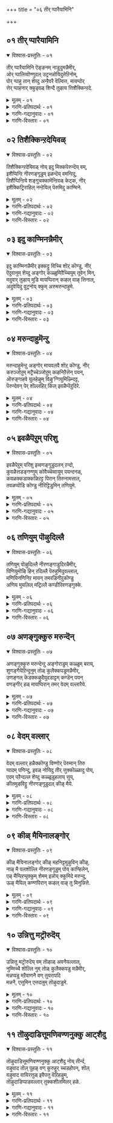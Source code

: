 +++
title = "०६ तीर् प्पारैयामिनि"

+++


## ०१ तीर् प्पारैयामिनि

<details open><summary>विश्वास-प्रस्तुतिः - ०१</summary>

तीर् प्पारैयामिनि ऎङ्ङनम् नाडुदुमन्नैमीर्,  
ओर् प्पालिव्वॊण्णुदल् उट्रनन्नोयिदुतेऱिनोम्,  
पोर् प्पाहु तान् शॆय्दु अन्ऱैवरै वॆल्वित्त, मायप्पोर्  
त्तेर् प्पाहनार् क्कुइवळ् शिन्दै तुऴाय त्तिशैक्किन्ऱदे.
</details>
<details><summary>मूलम् - ०१</summary>

तीर् प्पारैयामिनि ऎङ्ङनम् नाडुदुमन्नैमीर्,  
ओर् प्पालिव्वॊण्णुदल् उट्रनन्नोयिदुतेऱिनोम्,  
पोर् प्पाहु तान् शॆय्दु अन्ऱैवरै वॆल्वित्त, मायप्पोर्  
त्तेर् प्पाहनार् क्कुइवळ् शिन्दै तुऴाय त्तिशैक्किन्ऱदे.
</details>
<details><summary>गरणि-प्रतिपदार्थः - ०१</summary>

तीर् प्पारै = तीरिसुववरन्नु, याम् = नावु, इनि= इन्नु, ऎङ्ङ्नम् = ऎल्लिन्द, नाडुदुम् = हुडुकोण, अन्नैमीर् = तायन्दिरे, ओर् प्पाल् = \(चॆन्नागि\) परीक्षिसुवुदरिन्द, ई इळ् नुदल् = ऒळ्ळॆय हणॆयुळ्ळ इवळु \(ई सुन्दरियु\), उट्रनल् नोय् इदु = दुःखवु बहळ ऒळ्ळॆय दुःखवे, तेऱिनोम् = तिळिदुकॊण्डॆवु, पोर् = भारतयुद्धदल्लि, पाहु = भागवन्नु, तान् शॆय्दु = ताने माडि, अन्ऱु = अन्दु, ऐवरै = ऐवरन्नु, वॆल्वित्त = जयशालिगळन्नुमाडिद, मायम्= आश्चर्यकरवाद, पोर् =युद्धदल्लि, तेर् पाहनार्क्कु = रथद सारथिगॆ, \(सारथियन्नु कुरितु\), इवळ् शिन्दै = इवळ चिन्तॆयु, तुऴय् = तुलसियन्नु पडॆयुव, तिशैक्किन्ऱदे = दारियन्ने हिडिदद्दु. 
</details>
<details><summary>गरणि-गद्यानुवादः - ०१</summary>

तायन्दिरे, तीरिसुववरन्नु नाविन्नु ऎल्लिन्द हुडुकोण\! चॆन्नागि परीक्षिसुवुदरिन्द, ई ऒळ्ळॆय हणॆयुळ्ळवळ दुःखवु बहळ ऒळ्ळॆयदे, नमगॆ तिळिदिदॆ. भारतयुद्धदल्लि ताने भागवन्नु माडि, अन्दु, ऐवरिगॆ जयवन्नु तन्द आश्चर्यकरवाद युद्धदल्लि रथद सारथियादवन तुलसियन्नु पडॆयुव दारियन्ने हिडिदद्दु इवळ चिन्तॆ.
</details>
<details><summary>गरणि-विस्तारः - ०१</summary>

ई तिरुवाय् मॊऴियल्लि आळ्वाररु ’नायकि’ आगिद्दारॆ. भगवन्तनन्नु पडॆदुकॊळ्ळबेकॆम्बुदु अवळ आशॆ. अवळ सङ्कटवन्नु अवळ तायि अरितुकॊण्डिद्दाळॆ. अदन्नुकुरितु आकॆ इतर तायन्दिरॊडनॆ हेळुत्ताळॆ. 

“तीर् प्पारैयामिनि ऎङ्ङनम् नाडुदुम्” – तायन्दिरे, इवळु सुन्दरि. ऎळॆय यौवनदवळु. इवळ सङ्कटवन्नु कुरितु नमगॆ एनेनो भावनॆगळु मूडुत्तिद्दवु. अवॆल्लवू सरियल्लवॆन्दू, अवु प्रापञ्चिकद भावनॆगळॆन्दू ईग नमगॆ मनवरिकॆयागिदॆ. इवळ सङ्कटवन्नु तीरिसुववरन्नु ऎल्लिन्द हुडुकोण. हेगॆ इवळ सङ्कटवन्नु तीरिसुवुदु? 

“ओर् प्पाल् इव्वॊण्णुदल् उट्रनन्नोयिदु, तेऱिनोम्” – नावु परीक्षिसि नोडिद्देवॆ. ई अदृष्ट शालियाद सुन्दरिय सङ्कटवॆल्ल शुद्धवाद ऒळ्ळॆय सङ्कटवे\! 

“पोर् प्पाहु...............................पाहनार् क्कु” – इवळ चिन्तॆ, व्यथॆयेनॆन्दु तिळियुवुदे? हिन्दॆ, भारतयुद्धवन्नु हूडि, अदरल्लि पाण्डवरिगॆ जयवन्नु तन्दुकॊट्ट, आ आश्चर्यकारियादयुद्धदल्लि अर्जुनन रथद सारथियागिद्दवनन्नु कुरिते अवळ चिन्तॆ. 

“इवळ् शिन्दैतुऴाय् त्तिशैक्किन्ऱदे” – आ भगवन्तनु धरिसिरुव तुलसिय हारवन्नु तानु पडॆदुकॊळ्ळबेकॆम्बुदे इवळ आशॆ. 

तायि हेळुत्ताळॆ- तायन्दिरे, ई अदृष्टशालियाद नन्न मगळु अनुभविसुव चिन्तॆ बहळ ऒळ्ळॆयदे. अदन्नु नानु परीक्षिसि कण्डुकॊण्डिद्देनॆ. हिन्दॆ, भारायुद्धदल्लि अर्जुननिगॆ सारथियागि, रथनडॆसि, पाण्डवरिगॆ जयवन्नु तन्दॆ श्रीकृष्णपरमात्मनु धरिसिरुव हारवन्नु पडॆदुकॊळ्ळबेकॆम्बुदे इवळ चिन्तॆ. अदन्नु बगॆहरिसुववरन्नु सामान्यराद नावु ऎल्लिन्द हुडुकोण.

विषय यावुदॆन्दु तिळिदरू, अदन्नु साधिसिकॊळ्ळुवुदक्कॆ कॆलवु साधनॆगळु बेकु. भक्तनिगल्लदॆ सामान्यनिगॆ भगवच्चिन्तनॆ लभिसुवुदे?
</details>



## ०२ तिशैक्किन्ऱदेयिवळ्

<details open><summary>विश्वास-प्रस्तुतिः - ०२</summary>

तिशैक्किन्ऱदेयिवळ् नोय् इदु मिक्कपॆरुन्दॆय् वम्,  
इशैप्पिन्ऱि नीरणङ्गूडुम् इळन्दॆय् वमन्ऱिदु,  
तिशैप्पिन्ऱिये शङ्गुचक्कामॆन्ऱिवळ् केट्क, नीर्  
इशैक्किट्रिराहिल् नन्ऱेयिल् पॆरुमिदु काण्मिने.
</details>
<details><summary>मूलम् - ०२</summary>

तिशैक्किन्ऱदेयिवळ् नोय् इदु मिक्कपॆरुन्दॆय् वम्,  
इशैप्पिन् ऱि नीरणङ्गूडुम् इळन्दॆय् वमन् ऱिदु,  
तिशैप्पिन् ऱिये शङ्गुचक्कामॆन् ऱिवळ् केट्क, नीर्  
इशैक्किट्रिराहिल् नन् ऱेयिल् पॆरुमिदु काण्मिने.
</details>
<details><summary>गरणि-प्रतिपदार्थः - ०२</summary>

तिशैक्किन् ऱदे = दिक्कन्नु तोरिसुवुदे, इवळ् नोय्= इवळ सङ्कटवु, इदु = इदु, मिक्क = बहळ, पॆरु दॆय् वम् = दॊड्ड दैव, इशैप्पु इन् ऱि = सम्बन्धविल्लदन्तॆ, नीर् = नीवु अणङ्गु आडुम् = अडगिसुवन्तह, \(अडगिसलु यत्निसुव\), इळतॆय् वम् अन्ऱु इदु = कॆळमट्टद देवतॆ अल्ल इदु, तिशैप्पु इन् ऱिये = हॊगळिकॆयिल्लदन्तॆये, शङ्गु चक्करम् ऎन्ऱु = शङ्ख चक्करम् ऎन्ऱु = शङ्खचक्र ऎन्दु, इवळ् केट्क = इवळु केळलागि, नीर् = नीवु, इशैक्किट्रीर् आहिल् = मातनाडुविरादरॆ, नन् ऱे = चॆन्नागिये, इल् पॆरुम् = मनॆयन्नु सेरुत्ताळॆ, इदु काण्मिने = इदन्नु अरितुकॊळ्ळिरि. 
</details>
<details><summary>गरणि-गद्यानुवादः - ०२</summary>

इवळ सङ्कटवु दिक्कन्नु तोरिसुवुदे आगिदॆ. इदु बहळ दॊड्डदैव. सम्बन्धविल्लदन्तॆ नीवु अडगिसलु यत्निसुव कॆळमट्टद देवतॆ अल्ल इदु. हॊगळिकॆयिल्लदन्तॆये \(सुम्मनॆ\) शङ्ख, चक्र ऎन्दु इवळु केळिदरॆ, नीवु मातनाडुविरादरॆ, चॆन्नागिये मनॆयन्नु सेरुत्ताळॆ. इदन्नु अरियिरि. 
</details>
<details><summary>गरणि-विस्तारः - ०२</summary>

इल्लि ’नायकि’य तायिगू इतर तायन्दिरिगू नडॆदिरबहुदाद सम्भाषणॆ कण्डुबरुत्तदॆ. इतर तायिगळन्थ सामान्य स्त्रीयरिगॆ भक्तिय उन्मत्तभावद बगॆ हेगॆ अरिवागबेकु? अवरु तिळियबहुदादरू हेगॆ? ऎळॆयु यौवनवतियाद ’नायकि’यन्थवळिगॆ आगिरुव यातनॆ यावुदो क्षुद्रदेवतॆय काटवॆन्दु मात्रवे तिळियुवुदु. ’दॆव्वद काट’ ऎन्दु अदक्कॆ हॆसरिडुत्तारॆ. 

’नायकि’य तायिगादरॆ, नायकिय यातनॆयेनॆन्दु गॊत्तिदॆ. आ विषयवन्नु इतर तायन्दिरिगॆ विवरिसि हेळुत्ताळॆ. अदन्तू दॆव्वद काटवल्ल. तप्पागि चिकित्सॆ माडलु यत्निसबारदु. अदन्तू दॆव्वदकाटवल्ल. तप्पागि चिकित्सॆ माडलु यत्निसबारदु. 

तायिहेळुत्ताळॆ- तायन्दिरे, नीवु योचिसुत्तिरुवन्तॆ अल्ल इवळ सङ्कट. यावुदो क्षुद्रदेवतॆयिन्द उण्टाद काटवॆन्दु नीवु इदक्कॆ चिकित्सॆ माडलु यत्निसबारदु. सम्बन्धविल्लद चिकित्सॆयिन्द आगुव उपयोगवेनु? इवळ यातनॆयॆल्ला ऒन्दु दिक्कन्नु सूचिसुवन्थाद्दु. इवळ यातनॆगॆ बलु दॊड्ड दैववे कारण. इवळु ’शङ्ख, चक्र’ ऎन्दु हेळुत्तिरुवाग नीवु इवळन्नु मातनाडिसि नोडि. तन्न अलॆदाटवन्नु बिट्टु, इवळु शान्तवागि मनॆयन्नु सेरिकॊळ्ळुत्ताळॆ. ई विषयवन्नु तिळिदुकॊळ्ळिरि. 

भक्तनिगॆ अवन भक्तिगॆ सम्बन्ध पट्ट विषयवन्नु मातनाडिदाग आगुव आनन्द बेरॆ यावुदरिन्दलू आगुवुदिल्ल.
</details>



## ०३ इदु काण्मिनन्नैमीर्

<details open><summary>विश्वास-प्रस्तुतिः - ०३</summary>

इदु काण्मिनन्नैमीर् इक्कट्टु विच्चि शॊऱ् कॊण्डु, नीर्  
ऎदुवानुम् शॆय्दु अङ्गोर् कळ्ळुमिऱैच्चियुम् तूवेन् मिन्,  
मदुवार् तुऴाय् मुडि मायप्पिरान् कऴल् वाऴ् त्तिनाल्,  
अदुवेयिदु वुट्रनोय् क्कुम् अरुमरुन्दाहुमे.
</details>
<details><summary>मूलम् - ०३</summary>

इदु काण्मिनन्नैमीर् इक्कट्टु विच्चि शॊऱ् कॊण्डु, नीर्  
ऎदुवानुम् शॆय्दु अङ्गोर् कळ्ळुमिऱैच्चियुम् तूवेन् मिन्,  
मदुवार् तुऴाय् मुडि मायप्पिरान् कऴल् वाऴ् त्तिनाल्,  
अदुवेयिदु वुट्रनोय् क्कुम् अरुमरुन्दाहुमे.
</details>
<details><summary>गरणि-प्रतिपदार्थः - ०३</summary>

इदु = इदन्नु, काण्मिन् अन्नैमीर् = तिळियिरि \(कण्डुकॊळ्ळि\) तायन्दिरे, इक्कट्टु-विच्चि = ई कॊरवञ्जिय, शॊल् कॊण्डु = मातन्नु केळि \(मातिनन्तॆ\), नीर् = नीवु, ऎदुवानुम् शॆय्दु = ऎनादरू माडि, अङ्गु = अल्लि, ओर् कळ्ळुम् = अपरूपवाद मद्यवन्नू, इऱैच्चियुम् = मांसवन्नू, तूवेन् मिन् = पूजॆगागि इडबेडि, मदु आर् = जेनु तुम्बिरुव, तुऴाय् मुडि = तुलसिय हारवन्नु किरीटदल्लि मुडिदिरुव, मायम् पिरान् = आश्चर्यकारियाद सर्वेश्वरन, कऴल् = तिरुवडिगळन्नु, वाऴ् त्तिनाल् = स्तुतिसिदरॆ, अदुवे = अदेये, इदु = ई उट्रनोय् क्कुम् = अतिशयवाद यातनॆगू, अरुमरुन्दाहुमे = अपरूपवाद औषधियागुत्तदॆ. 
</details>
<details><summary>गरणि-गद्यानुवादः - ०३</summary>

इदन्नु कण्डुकॊळ्ळि, तायन्दिरे, ई कॊरवञ्जियु हेळिद मातिनन्तॆ नीवु एनन्नादरू माडि, अल्लि अपरूपवाद मद्यवन्नू मांसवन्नू पूजॆगागि इरिसबेडिरि. जेनु तुम्बिरुव तुलसिय हारवन्नु किरीटदल्लि मुडिदिरुव आश्चर्यकारियाद सर्वेश्वरन तिरुवडिगळन्नु स्तुतिसिदरॆ, अदेये ई अतिशयवाद यातनॆगू अपरूपवाद ऒन्दु औषधियागुत्तदॆ. 
</details>
<details><summary>गरणि-विस्तारः - ०३</summary>

जनरल्लि ऎरडु बगॆ- मूढजन मत्तु भगवन्तनल्लि दृढवाद नम्बिकॆ इरुव जन. मूढजन यारु एने हेळिदरॆ अदरन्तॆ नडॆयतक्कवरु. क्षुद्रदेवतॆगळन्नु पूजिसुवुदरिन्द तम्म सङ्कट निवारणॆयागुवुदॆन्दु नम्बि, अदरन्तॆ कीळु रीतिय मूढपूजॆगळन्नु नडॆसुववरु. मेल्मट्टद ऎन्दरॆ, तिळिवळिकॆयुळ्ळ जन भगवन्तनन्नु नम्बि, पूजिसि तम्म कष्टगळन्नु नीगिकॊळ्ळुववरु. 

आगिन कालदल्लि, कष्टसङ्कटगळिगॆ पक्कद मनॆगळिगॆ कॊरवञ्जिगळु बन्दु कणि हेळुत्तिद्दरॆन्दु तोरुत्तदॆ. ई कॊरवञ्जिगळु हेळुत्तिद्द भविष्य अनेक वेळॆ निजवे आगुत्तित्तु. अवरु दैवबलक्कॆ मुख्यवाद बॆम्बलकॊडुत्तिद्दरु. जनरू, विवेकदिन्द, अवर मातिनन्तॆ नडॆदुकॊळ्ळुत्तिद्दरु. मत्तॊन्दु बगॆय जन क्षुद्रदेवतॆगळन्नु पूजिसुववरन्नु तम्म कष्ट, सङ्कटगळिगॆ, आश्रयिसुत्तिद्दरु. आ देवतॆगळ मुन्दॆ बलिकॊट्टु, मद्यमांसगळन्निट्टु क्रूरवाद बगॆयल्लि पूजादिगळन्नु नडॆसुत्तिद्दरु. अदरिन्द मात्रवे पीडॆ पिशाचिगळ कोटलॆ तॊलगि होगुत्तित्तॆन्दु अवर नम्बिकॆ. ई कारणक्कागि, ’नायकि’य तायिये इतर तायन्दिरिगॆ तन्न मनस्सन्नु बिच्चि हेळुत्तिद्दाळॆ. 

तायि हेळुत्ताळॆ- तायन्दिरे, ई नन्न मगळ विषयदल्लि आ कॊरवञ्जि हेळिद्दु सरि ऎनिसुत्तदॆ. कॊरवञ्जि हेळिदन्तॆ नीवु एनन्नु बेकादरू माडि. क्षुद्रदेवतॆयन्नु पूजिसि, मद्यमांसगळन्नु नेवेद्य माडुवुदु बेड. इवळ रोगवन्नु हरिसुवुदक्कॆ सुलभवाद मार्गवॊन्दिदॆ. मधुरवाद तुलसिय हारवन्नु किरीटदल्लि मुडिदिरुव सर्वेश्वरनन्नु ऎडॆबिडदन्तॆ इवळ मुन्दॆ स्तुतिसुवुदरिन्दले इवळ यातनॆ निवारणॆयागुवुदु ऎन्दु ननगॆ तोरुत्तदॆ. भगवन्तन तिरुवडिगळ स्तुतिये उत्तमवाद औषधि कण्डिरा\!
</details>



## ०४ मरुन्दाहुमॆन्ऱु

<details open><summary>विश्वास-प्रस्तुतिः - ०४</summary>

मरुन्दाहुमॆन्ऱु अङ्गोर् मायवलवै शॊऱ् कॊण्डु, नीर्  
करुञ्जोऱुम् मट्रैच्चॆञ्जोऱुम् कऴनिऱैत्तॆन् पयन्,   
ऒरुङ्गाहवे युलहेऴुम् विऴु‘ग्गियुमिऴ्न्दिट्ट,  
पॆरुन्देवन् पेर् शॊल्लहिऱ् किल् इवळैप्पॆऱुदिरे.
</details>
<details><summary>मूलम् - ०४</summary>

मरुन्दाहुमॆन्ऱु अङ्गोर् मायवलवै शॊऱ् कॊण्डु, नीर्  
करुञ्जोऱुम् मट्रैच्चॆञ्जोऱुम् कऴनिऱैत्तॆन् पयन्,   
ऒरुङ्गाहवे युलहेऴुम् विऴु‘ग्गियुमिऴ्न्दिट्ट,  
पॆरुन्देवन् पेर् शॊल्लहिऱ् किल् इवळैप्पॆऱुदिरे.
</details>
<details><summary>गरणि-प्रतिपदार्थः - ०४</summary>

मरुन्दु = आहुम् ऎन्ऱु = औषधियागुत्तदॆ ऎन्दु, अङ्गु = अल्लि, ओर् = ऒन्दु, मायम् अलवै = मोसद मातुगळन्नु, शॊल् कॊण्डु = हेळिकॊण्डु, नीर् = नीवु, करु शॊऱुम् = करिय बण्णद अन्नवन्नू, मट्रै = मत्तु शॆम् शोऱुम् = कॆम्पु अन्नवन्नू, कळन् = \(नाल्कु बीदिगळु सेरुव\) चौकगळल्लि, इऴैत्तु = इळॆ तॆगॆदु हाकुवुदरिन्द, ऎन् पयन् = एनु प्रयोजन, ऒरुङ्गाहवे = क्रमवागिये \(ऒन्दे गुक्किगॆ\), उलहु एऴुम् = एळु लोकगळन्नू, विऴुङ्गि उमिऴ्न्दट्ट = नुङ्गिहोरहाकिद्द, पॆरुदेवन् पेर् = सर्वेश्वरन हॆसरन्नु, शॊल्लु हिऱ् किल् = हेळुविरादरॆ, इवळै = इवळन्नु, पॆऱुदिरे = पडॆदुकॊळ्ळुविरि. 
</details>
<details><summary>गरणि-गद्यानुवादः - ०४</summary>

औषधियागुत्तदॆ ऎन्दु अल्लॊन्दु मोसद मातुगळन्नु हेळिकॊण्डु, करिय बण्नद अन्नवन्नू मत्तु कॆम्बण्णद अन्नवन्नू चौकगळल्लि इळॆतॆगॆदु हाकुवुदरिन्द एनु प्रयोजन ऒन्दे गुक्किगॆ एळु लोकगळन्नू उण्डु उगुळिदवनाद सर्वेश्वरन हॆसरन्नु हेळुविरादरॆ, इवळन्नु \(मत्तॆ\) पडॆदुकॊळ्ळुविरि. 
</details>
<details><summary>गरणि-विस्तारः - ०४</summary>

हिन्दिन पाशुरदल्लि अज्ञानद कारणदिन्द माडुत्तिद्द मूढनम्बिकॆय ऒन्दु चिकित्सॆयन्नु कुरितु हेळलायितु. इल्लि मत्तॊन्दु सामान्यवाद मूढचिकित्सॆयन्नु हेळलागुत्तिदॆ. 

आगिन कालद जन अज्ञानवशरागि रोगिगळिगॆ माडुत्तिद्द मत्तॊन्दु चिकित्सॆयॆन्दरॆ, बगॆबगॆय बण्णद अन्नवन्नु माडि, रोगिगॆ इळॆ तॆगॆदु, नाल्कुदारिगळु सेरुव चौकगळल्लि, मूरू मुच्चञ्जॆगळल्लि इरिसि, होगुत्तिद्दरु. इदरिन्द रोगिगुणहॊन्दुवनॆन्दु नम्बिद्दरु. ई चिकित्सॆयन्नु हळिदु इल्लि हेळलागुत्तिदॆ. 

तायि हेळुत्ताळॆ- तायन्दिरे, ई नन्न मगळ रोगक्कॆ निम्म सर्वसामान्यवाद चिकित्सॆयन्नु नडॆसबेडि. कप्पु, कॆम्पुबण्णद अन्नवन्नु माडि, एनेनो \(वञ्चनॆगागि\) मातुगळन्नु हेळिकॊण्डु, रोगिगॆ इळॆ तॆगॆदु, नाल्कूरस्तॆगळु सेरुव स्थळदल्लि अदन्निरिसि, ’इदे औषधि’ ऎन्दु हेळुत्ता नीवु तृप्तरागबारदु. सर्वशक्तनू, सर्वरक्षकनू, आद सर्वेश्वरन दिव्यनामगळन्नु इवळ मुन्दॆ कुळितु उच्चरिसुत्ता इरुविरादरॆ, अदु इवळिगॆ उत्तमवाद चिकित्सॆयागुत्तदॆ. इवळु तन्न व्याधियिन्द चेतरिसिकॊण्डु, ऎल्लरन्तॆ चटुवटिकॆयिन्द इरबल्लळु. इवळन्नुनीवु पडॆदुकॊळ्ळुव बगॆ इदेये.
</details>



## ०५ इवळैपॆऱुम् परिशु

<details open><summary>विश्वास-प्रस्तुतिः - ०५</summary>

इवळैपॆऱुम् परिशु इव्वणङ्गूडुदलन् ऱन्दो,  
कुवळैत्तडङ्गण्णुम् कोवैच्चॆव्वायुम् पयन्दनळ्,   
कवळक्कडाक्कळिऱट्ट पिरान् तिरुनामत्ताल्,  
तवळप्पॊडि कॊण्डु नीरिट्टिडुमिन् तणियुमे.
</details>
<details><summary>मूलम् - ०५</summary>

इवळैपॆऱुम् परिशु इव्वणङ्गूडुदलन् ऱन्दो,  
कुवळैत्तडङ्गण्णुम् कोवैच्चॆव्वायुम् पयन्दनळ्,   
कवळक्कडाक्कळिऱट्ट पिरान् तिरुनामत्ताल्,  
तवळप्पॊडि कॊण्डु नीरिट्टिडुमिन् तणियुमे.
</details>
<details><summary>गरणि-प्रतिपदार्थः - ०५</summary>

इवळै = इवळन्नु, पॆऱुम् = पडॆदुकॊळ्ळुव, प्रैशु = रीति, इ-अणङ्गूडुदल् अन्ऱु = ई हुच्चु कुणिदाटदिन्द अल्ल, अन्दो = अय्यो, कुवळै तडकण्णुम् = कन्नैदिलॆयन्तॆ विशालवाद कण्णुगळू, कोवैशॆम् वायुम् = तॊण्डॆहण्णिनन्तॆ कॆम्पाद बायन्नू \(तुटिगळन्नू\), पयन्दनुळ् = आशिसिदळु, कवळम् = \(पुष्टवाद\) आहारदिन्द, कड = मदिसिद, कळिऱु = आनॆयन्नु, अट्ट = नाशपडिसिद, पिरान् = स्वामिय, तिरुनामत्ताल् = पवित्रनामगळिन्द, तवळम् = परिशुद्धवाद, पॊडि = धूळन्नु, कॊण्डु = तन्दु, नीर् = नीवु, इट्टिडुमिन् = इवळिगॆ लेपिसि, तणियुम् = \(इवळ यातनॆ\) तीरुवुदु. 
</details>
<details><summary>गरणि-गद्यानुवादः - ०५</summary>

इवळन्नु पडॆदुकॊळ्ळुव रीति ई हुच्चु कुणिदाटदिन्द अल्ल. कन्नैदिलॆयन्तॆविशालवाद कण्णुगळन्नू, तॊण्डॆहण्णिनन्तॆ कॆम्पाद तुटिगळन्नू आशिसिद्दाळॆ. \(पुष्टवाद\) आहारदिन्द मदिसिद आनॆयन्नु नाशपडिसिद स्वामिय पवित्रनामगळिन्द परिशुद्धवाद धूळन्नु तन्दु नीवु इवळिगॆ लेपिसिदरॆ, \(इवळ यातनॆ\) तीरुवुदु. 
</details>
<details><summary>गरणि-विस्तारः - ०५</summary>

“इव्वणङ्गूडुदलन्ऱु” – क्षुद्रदेवतॆगळ आवाहनॆ आयितॆन्दु नॆपदिन्द, आ क्षुद्रदेवतॆगळ पूजकरु ’दॆव्वबडिदवळ’ मुन्दॆ मनस्सिगॆ बन्दन्तॆ हुच्चुहुच्चागि कुणियुत्ता, बेविन ऎलॆय पॊरकॆयिन्द दॆव्वबडिदवळन्नु हॊडॆयुत्ता ’बिट्टॆ अन्नु’ ’तॊलगुत्तेनॆ अन्नु’ ऎन्नुत्ता आ मातन्नु अवळिन्द हेळिसुत्तारॆ. इदॊन्दु बगॆय मूढ चिकित्सॆ. 

“कुवळै तडङ्कण्णुम् कोवैच्चॆव्वायुम् अयन्दनळ्” – कन्नैदिलॆयन्तॆ विशालवाद कण्णुगळु मत्तु तॊण्डॆहण्णिनन्तॆ कॆम्पाद तुटिगळु – इरुववनु सर्वेश्वानु. अवनु दिव्यसुन्दरमूर्ति. अवनन्नु सेरबेकॆम्ब अतिशयवाद आशॆयन्नुपडॆदिरुवुदु भगवद्भक्तरु. 

“कवळक्कडाक्कळिऱट्टपिरान्” – भगवन्तनु श्रीकृष्णावतारियागि नडॆसिद ऒन्दु अद्भुत प्रसङ्ग इदु. श्रीकृष्णनु हुट्टिदागिनिन्दलू अवनन्नु कॊल्लिसुवुदक्कागि कंसासुरनु नडॆसिद नानाप्रयत्नगळु विफलगॊण्ड बळिक, कंसनु अवनन्नु मधुरॆगॆ धनुर्यागद नॆपदल्लि अवनन्नु मधुरॆगॆ करॆसिकॊण्डु, अल्लि अवनन्नु कॊल्लिसिबिडबेकॆन्दु योचिसिदनु. मधुरॆय हॆब्बागिलल्ले कुवलयापीड ऎम्ब मद्दानॆयन्नु इरिसिदनु. अदक्कॆ मदिसुव आहारवन्ने तिन्निसुत्ता अदन्नु कॊब्बिसि बॆळॆसिदनु. मद्दानॆयिन्द अवनन्नु तुळिसि कॊल्लिसिबिडबेकॆन्दु यत्निसिदनु. आदरॆ, बालकृष्णनु आ मद्दानॆयन्नु ऎदुरिसि, अदर दन्तवन्नु मुरिदु अदरिन्दले अदन्नु कॊन्दु हाकिदनु. 

“तवळप्पॊडिकॊण्डु नीर् इट्टिडुमिन्, तणियुम्” –”परिशुद्धवाद बिळिय पुडि’- यन्नु लेपिसिदरॆ, \(इवळ यातनॆ\) तीरुवुदु – आ बिळिय पुडियन्नु ’विभूति’ ऎन्नबहुदु, ’बिळिय नयवाद मण्णु’ ऎन्नबहुदु. विभूति ऎन्नुवुदु शैवतत्त्ववन्नु सूचिसुवुदरिन्दलू, पाशुरद तायि मत्तु अवळ गॆळतियरु विष्णुभक्तराद्दरिन्दलू, सर्वसमर्थनू सर्वरक्षकनू आद महाविष्णुविन नामस्मरणॆयिम्द मत्तु अवन भक्तर पादधूळियाद आ बळिय पवित्रवाद मण्णिन लेपनॆयिन्दलू भक्तर अनेकरोगगळु गुणवागुत्तवॆ ऎम्बुदु ऒन्दु नम्बिकॆ. 

तायि हेळुत्ताळॆ- तायन्दिरे, ई नन्नमगळ उन्मत्ततॆयन्नु नीगिसुवुदक्कॆ दॆव्व बिडिसुववर हुच्चु कुणितद चिकित्सॆ ऒळ्ळॆयदल्ल. इवळु आशिसिरुवुदु विशालवाद कण्णुगळन्नू कॆम्पाद तुटिगळन्नु उळ्ळ दिव्यसुन्दरमूर्तियाद सर्वेश्वरनन्नु. इवळ रोगक्कॆ मद्दु आ परम समर्थनाद भगवन्तन दिव्यनामगळन्नु हेळुत्ता, भक्तर पादधूळियन्नु लेपिसुवुदु. इवळन्नु गुणपडिसुव रीति इदेये.
</details>



## ०६ तणियुम् पॊऴुदिल्लै

<details open><summary>विश्वास-प्रस्तुतिः - ०६</summary>

तणियुम् पॊऴुदिल्लै नीरणङ्गाडुदिरन्नैमीर्,  
पिणियुमॊऴि हिन् ऱदिल्लै पॆरुहुमिदुवल्लाल्,  
मणियिनणिनिऱ मायन् तमरडिनीऱुकॊण्डु  
अणिय मुयलिल् मट्रिल्लै कण्डीरिवणङ्गुक्के.
</details>
<details><summary>मूलम् - ०६</summary>

तणियुम् पॊऴुदिल्लै नीरणङ्गाडुदिरन्नैमीर्,  
पिणियुमॊऴि हिन् ऱदिल्लै पॆरुहुमिदुवल्लाल्,  
मणियिनणिनिऱ मायन् तमरडिनीऱुकॊण्डु  
अणिय मुयलिल् मट्रिल्लै कण्डीरिवणङ्गुक्के.
</details>
<details><summary>गरणि-प्रतिपदार्थः - ०६</summary>

तणियुम् = \(तीरितु तुम्ब\) तृप्तियायितॆम्ब, पॊऴुदु इल्लै = कालवे इल्ल, नीर् = नीवु, अणङ्गूडुदिर् = हुच्चुहुच्चागि कुणियदिरि, अन्नैमीर् = तायन्दिरे, पिणियुम् = आशॆयू\(यातनॆयू\), ऒऴिहिन् ऱदु इल्लै = नाशवायितु ऎम्बुदिल्ल, पॆरुहुम् इदु अल्लाल् = इदक्कॆ बदलागि, बॆळॆयुवुदु \(वृद्धि हॊन्दुवुदु\), मणियिन् = नीलमणिगिन्तलू, अणि = सुन्दरवाद, निऱम् = बण्णद, मायन् = आश्चर्यकारिय, तमर् = भक्तर, अडिनीऱु कॊण्डु = पादधूळियन्नु तॆगॆदुकॊण्डु, अणिय = लेपिसुव, मुयलिल् = प्रयत्नक्किन्तलू, मट्रु इल्लै कण्डीर् = बेरॆ इल्ल कण्डिरे, इअणङ्गुक्के = ई हॆण्णु मगळिगॆ. 
</details>
<details><summary>गरणि-गद्यानुवादः - ०६</summary>

\(यातनॆ\) तीरितु ऎम्ब कालवे इल्ल. नीवु हुच्चुहुच्चागि कुणियदिरि, तायन्दिरे. आशॆयु नाशवायितु ऎम्बुदिल्ल. अदक्कॆ बदलागि \(अदु\) वृद्धिहॊन्दुवुदु. नीलमणिगिन्तलू सुन्दरवाद बण्णद आश्चर्यकारिय भक्तर पादधूळियन्नु तॆगॆदुकॊण्डु लेपिसुव प्रयत्नक्किन्तलू ई हॆण्णुमगळिगॆ बेरॆ इल्ल कण्डिरा? 
</details>
<details><summary>गरणि-विस्तारः - ०६</summary>

हिन्दिन पाशुरद विषयवन्नु इल्लियू मुन्दुवरिसलागुत्तदॆ. अल्लि सूचिसिद्द “तवळप्पॊडि” \(बिळिय, परिशुद्धवाद धूळु\) ऎम्बुदर बगॆगॆ कण्डुबन्द सन्देह इल्लि निवारणॆयागुत्तदॆ. “भक्तर पादधूळि” ऎन्तले अदक्कॆ अर्थकॊडबेकॆन्दु स्पष्टपडिसुत्तदॆ. 

तायि हेळुत्ताळॆ- तायन्दिरे, निम्म हुच्चुहुच्चाद कुणितदिन्द, ऎन्दरॆ, निमगॆ तिळिद कॆळमट्टद चिकित्सॆगळन्नॆल्ला आतुरातुरवागि माडुवुदरिन्द, ई नन्न मगळ यातनॆ तीरुवुदिल्ल. अवळ आशॆयू नाशवागुवुदिल्ल. यातनॆ तीरितु ऎम्ब समयवे इल्ल. आशॆनाषवागुवुदू हागॆये अवॆरडू जॊतॆजॊतॆयागि वृद्धिहॊन्दुत्तले होगुवुदु. अपरूपवाद नीलरत्नद बण्णक्किन्तलू दिव्यसुन्दरवाद बण्ण, आश्चर्यकारिय भक्तर पादधूळियन्नु तन्दु इवळिगॆ लेपिसिरि. अदॊन्दे इवळिगॆ नडॆसबेकाद चिकित्सॆ, बेरॆ याव चिकित्सॆयू इल्ल. 

भगवन्तन विषयदल्लि व्यामोहवन्नु हच्चिकॊण्डिरुववरिगॆ, भगवन्तनन्नु सेरलेबेकॆम्ब आशॆयू, अवनिन्द बेर्पट्टिरुवुदक्कॆ यातनॆयू इरुत्तवॆ. भगवन्तनन्नु सेरुववरॆगॆ, ऎरडू हॆच्चुत्तले होगुत्तदॆ. भगवन्तन गुणगान माडुत्तिरुववरु, अवन गुणवन्नु अनुभविसि आनन्दिसुववरु भगवद्भक्तरु. अवरॊडनॆ कूडि इरुवुदक्कॆ साध्यविल्लदॆ इरुवाग, अवरु ओडाडिद पवित्र स्थळगळल्लि, अवर हॆज्जॆ हरिसिद कडॆगळल्लि धूळन्नु तन्दु अदन्नु नॆत्तिय मेलॆ एरिसिकॊळ्ळुवुदरिन्द, मैगॆल्ला लेपिसुवुदरिन्द, स्वल्पमट्टिगॆ तणिवु बरुवुदु ऎन्नलागुत्तदॆ.
</details>



## ०७ अणङ्गुक्कुरु मरुन्दॆन्

<details open><summary>विश्वास-प्रस्तुतिः - ०७</summary>

अणङ्गुक्कुरु मरुन्दॆन्ऱु अङ्गोराडुम् कळ्ळुम् बराय्,  
शुणङ्गैयॆऱिन्दुनुम् तोळ् कुलैक्कपडुमन्नैमीर्,  
उणङ्गल् कॆडक्कऴुदैयुदडाट्टम् कण्डॆन् पयन्  
वणङ्गीर् हळ् मायप्पिरान् तमर् वेदम् वल्लारैये.
</details>
<details><summary>मूलम् - ०७</summary>

अणङ्गुक्कुरु मरुन्दॆन्ऱु अङ्गोराडुम् कळ्ळुम् बराय्,  
शुणङ्गैयॆऱिन्दुनुम् तोळ् कुलैक्कपडुमन्नैमीर्,  
उणङ्गल् कॆडक्कऴुदैयुदडाट्टम् कण्डॆन् पयन्  
वणङ्गीर् हळ् मायप्पिरान् तमर् वेदम् वल्लारैये.
</details>
<details><summary>गरणि-प्रतिपदार्थः - ०७</summary>

अणङ्गुक्कु = ई हॆण्णिगॆ, अरुमरुन्दु ऎन्ऱु = अपरूपवाद औषधि ऎन्दु, अङ्गु = अल्लि, ओर् आडुम् = ऒन्दु आडन्नू, कळ्ळुम् = मद्यवन्नू, पराय् = ऊजिसि, शुणङ्गै = अरिसिनपुडियन्नु, ऎऱिन्दु = ऎरचुत्ता, नुम् = निम्म, तोळ् = तोळुगळन्नु, कुलैक्कप्पडुम् = अलुगिसल्पडलागुवुदु, अन्नैमीर् = तायन्दिरे, उणङ्गल् = ऒणगुहाकिरुवुदु, कॆड = कॆडुवन्तॆ, कऴुदै = कत्तॆय, उदडु = तुटिगळ, आट्टम् = आडुत्तिरुवुदन्नु, कण्डु = नोडुवुदु, ऎन् पयन् = एनु प्रयोजन, वणङ्गीर् हळ् = नमस्करिसि, मायम् = आश्चर्यकारियाद भगवन्तन, तमर् = भक्तरन्नु, वेदम् वल्लारैये = वेदगळन्नु बल्लवरन्ने. 
</details>
<details><summary>गरणि-गद्यानुवादः - ०७</summary>

ई हॆण्णिगॆ अपरूपवाद औषधि ऎन्दु अल्लि ऒन्दु आडन्नू, मद्यवन्नू पूजिसि, अरिसिन पुडियन्नु ऎरचुत्ता निम्म तोळुगळन्नु अलुगिसल्पडलागुवुदु, तायन्दिरे. ऒणगहाकिरुवुदु कॆडुवन्तॆ कत्तॆय तुटिगळ अलुगाटवन्नु कण्डु एनु प्रयोजन? आश्चर्यकारियाद सर्वेश्वरन भक्तराद वेदगळन्नु बल्लवरन्ने नमस्करिसि. 
</details>
<details><summary>गरणि-विस्तारः - ०७</summary>

कीळुदेवतॆगळन्नु पूजिसुवुदक्कॆ कॆळमट्टद तामस रीतिय उपचारगळे मुख्य. आडिन बलियू मद्यद गडिगॆयू अवश्यक. मद्यमांसगळ निवेदनॆ आ कीळुदेवतॆय हॆसरिनल्लि नडॆयलेबेकु. अनन्तर, बेविनॆलॆयपॊरकॆ, हळदियपुडिगळ ऎरचाट मत्तु निवाळिसुवुदू अगत्य. ऎल्लवू अज्ञानवे. ऎल्लवू हास्यास्पदवे – विनोदवे. 

“उणङ्गल् कॆड कऴुदैयुदडाट्टम् कण्डॆन् पयन्” – इदॊन्दु सुन्दरवादविवेकपूर्णवाक्य. ऎरडु विषयगळ निरूपणॆ इल्लिदॆ. बत्त मुन्ताद अगत्यवस्तुगळन्नु ऒणगहाकुवुदु, ऒन्दु विषय अदु गमनिसबेकाद विषय. ऎच्चरिकॆ वहिसबेकाद विषय. मत्तॊन्दु विनोदद विषय. ऎच्चरिकॆ वहिसबेकाद विषय. मत्तॊन्दु विनोदद विषय. व्यर्थवागिकाल कळॆयुवन्थाद्दु. ऒणग हाकिद धान्यवन्नु ऒळ्ळॆय बिसिलिरुव बयलिनल्लि हरडि, अदन्नु आगाग्गॆ कैआडिसुत्ता इरबेकु. पशुपक्षिगळ बायिगॆ अदु बीळदन्तॆ नोडिकॊळ्ळबेकु. ऒणगिद बळिक अदन्नु जोपानवागि, पोलागदन्तॆ भद्रपडिसबेकु. इदन्नॆल्ला शिस्तिनिन्द गमनिसि माडबेकु. कत्तॆयु ऒन्दु मूलॆयल्लि निन्तु, तन्न तुणिगळन्नु अलुगिसुत्तिरुवुदन्नु नोडुवुदु ऒन्दु विनोदद कॆलस, व्यर्थवागि कालहरण माडुव कॆलस, इवॆरडू पास्पर विरोधवादवु. हीगॆ हेळुवुदर उद्देशवॆन्दरॆ, व्यर्थवागि काल कळॆयुत्ता, मुख्यवागि गमनिसबेकाद कॆलसवन्नु अलक्षिसुवुदरिन्द याव प्रयोजनविदॆ? विषयवन्नु बॆळॆसुत्ता होगबहुदु. 

तायि हेळुत्ताळॆ- तायन्दिरे, नन्न मगळिगॆ नीवु कीळुमट्टद चिकित्सॆ कॊडिसबारदु. अवळिगागि ऒन्दु आडन्नु बलिकॊट्टु, अदर मांसवन्नूमद्यवन्नू कीळुदेवतॆगॆ अर्पिसि, हळदिय पुडियन्नु इवळमेलॆ ऎरॆचुत्ता, बेविन ऎलॆय पॊरकॆयिन्द निवाळिसुत्ता, तोळुगळन्नु बगॆबगॆयागि अलुगिसुत्ता – इदे इवळिगॆ चिकित्सॆ ऎन्दु व्यर्थवागि कालकळॆयबारदु. धान्यवन्नु ऒणगिसुव कॆलसवन्नु नियमक्कॆ तक्कन्तॆ, क्रमवरितु माडुवुदक्कॆ बदलागि, अदन्नु \(ऒणगलु बिट्टु\) अलक्षिसि, कत्तॆयु तुटिगळन्नु अलुगिसुवुदन्नु नोडुत्ता कालकळॆयबहुदे? सर्वेश्वरन सद्भक्तराद वेदविद्वांसर मुन्दॆ इवळु ऎरगलि. अदरिन्द सत्फलवुण्टु.
</details>



## ०८ वेदम् वल्लार्

<details open><summary>विश्वास-प्रस्तुतिः - ०८</summary>

वेदम् वल्लार् हळैक्कॊण्डु विण्णोर् पॆरुमान् तिरु  
प्पादम् पणिन्दु, इवळ् नोयिदु तीर् त्तुक्कॊळ्ळादु पोय्,  
एदम् पऱैन्दल्ल शॆय्दु कळ्ळूडुहलाय् त्तुय्,  
कीतमुऴविट्टु नीरणङ्गूडुदल् कीऴ् मैये.
</details>
<details><summary>मूलम् - ०८</summary>

वेदम् वल्लार् हळैक्कॊण्डु विण्णोर् पॆरुमान् तिरु  
प्पादम् पणिन्दु, इवळ् नोयिदु तीर् त्तुक्कॊळ्ळादु पोय्,  
एदम् पऱैन्दल्ल शॆय्दु कळ्ळूडुहलाय् त्तुय्,  
कीतमुऴविट्टु नीरणङ्गूडुदल् कीऴ् मैये.
</details>
<details><summary>गरणि-प्रतिपदार्थः - ०८</summary>

वेदम् वल्लार् हळै कॊण्डु = वेदगळन्नु बल्लवरन्नु बळसिकॊण्डु, विण्णोर् पॆरुमान् = नित्यसूरिगळ स्वामिय, तिरुपादम् = तिरुवडिगळन्नु, पणिन्दु = आश्रयिसि, इवळ् नोय् इदु = इवळ ई यातनॆयन्नु, तीर् त्तुक्कॊळ्ळादु पोय् = तीरिसिकॊळ्ळुवुदन्नु बिट्टु, एदम् पऱैन्दु = कीळु मातुगळन्नाडि, अल्ल शॆय्दु = माडबारद्दन्नु माडि, कळ् = मद्यवन्नु, ऊडु = नडुवॆ, कलाय् तूय् = कूडिकॊण्डु ऎरचुत्ता, कीतम् मुऴविट्टु = वाद्यगळन्नु मॊळगिसि, नीर् = नीवु, अणङ्गूडुदल् = मनस्वि कुणिदाडुवुदु, कीऴ् मैये = अधोगतियन्नु तरुवुदे \(आगिदॆ\).
</details>
<details><summary>गरणि-गद्यानुवादः - ०८</summary>

वेदगळन्नु बल्लवरन्नु बळसिकॊण्डु, नित्यसूरिगळ स्वामिय तिरुवडिगळन्नु आश्रयिसि, इवळ ई यातनॆयन्नु तीरिसिकॊळ्ळुवुदन्नु बिट्टु, कीळुमातुगळन्नाडि, माडबारद्दन्नु माडि, मद्यवन्नु नडुनडुवॆ ऎल्लरू कलॆतु ऎरॆचुत्ता, वाद्यगळन्नु मॊळगिसि, नीवु मनस्वि कुणिदाडुवुदु अधोगतियन्नु तरुवुदे आगिदॆ.
</details>
<details><summary>गरणि-विस्तारः - ०८</summary>

हिन्दिन पाशुरद विषयवन्नु इल्लियू मुन्दुवरिसलागुत्तदॆ. उत्तमवाद तिळिवळिकॆयुळ्ळवराद, भगवद्विषयवन्नु तिळिदवराद वेदविद्वांसरन्नु आश्रयिसि, अवर मूलक भगवन्तनन्नु ऒलिसिकॊळ्ळुव मार्गवन्नु कलितु, श्रमवहिसि, उद्धारगॊळ्ळबेकु. इदक्कॆ बदलागि, अज्ञानिगळ सहवासदल्लि सिक्किबिद्दु, अवरु नडॆसुव कीळुमट्टद आडम्बरद कुणितदिन्द कूगाटदिन्द, वाद्यगळ अब्बरदिन्द पडॆयबयसुव प्रयोजनवेनु? अधोगतिगॆ होगुवुदॊन्दे आ प्रयोजन. 

तायि हेळुत्ताळॆ- तायन्दिरे, ई हॆण्णिन सङ्कटवन्नु हरिसुवुदक्कॆ उत्तमवाद मार्गवॆन्दरॆ, वेदविद्वांसर सहायदिन्द सर्वेश्वरनन्नु भजिसि अवन कृपॆगॆ पात्ररागुवुदे. अदन्नु बिट्टु, मनस्सिगॆ बन्द हागॆ कुणियुत्ता, इष्ट बन्द मातुगळन्नाडुत्ता, नडुनडुवॆ मद्यवन्नु ऎरॆचुत्ता, वाद्यगळन्नु बारिसुत्ता कालकळॆयुवुदरिन्द इवळ यातनॆ कडमॆयागुवुदिल्ल. अधोगतियन्नु पडॆयुवुदु मात्रवे.
</details>



## ०९ कीळ् मैयिनालङ्गोर्

<details open><summary>विश्वास-प्रस्तुतिः - ०९</summary>

कीळ् मैयिनालङ्गोर् कीऴ् महनिट्टमुऴुविन् कीऴ्,  
नाऴ् मै पलशॊल्लि नीरणङ्गूडुम् पॊय् काण्हिलेन्,  
एऴ् मैप्पिऱप्पुक्कुम् शेमम् इन्नोय् क्कुमिदे मरुन्दु,  
ऊऴ् मैयिल् कण्णपिरान् कऴल् वाऴ् तु मिनुन्नित्ते.
</details>
<details><summary>मूलम् - ०९</summary>

कीळ् मैयिनालङ्गोर् कीऴ् महनिट्टमुऴुविन् कीऴ्,  
नाऴ् मै पलशॊल्लि नीरणङ्गूडुम् पॊय् काण्हिलेन्,  
एऴ् मैप्पिऱप्पुक्कुम् शेमम् इन्नोय् क्कुमिदे मरुन्दु,  
ऊऴ् मैयिल् कण्णपिरान् कऴल् वाऴ् तु मिनुन्नित्ते.
</details>
<details><summary>गरणि-प्रतिपदार्थः - ०९</summary>

कीऴ् मैयिनाल् = \(निम्म\) कीळुमट्टदिन्द \(नीचतनदिन्द\), अङ्गु = अल्लि, ओर् = यारॊ ऒब्ब, कीऴ् महन् = कीळुमनुष्यनु, इट्ट = नडॆसिद, मुऴुविन् कीऴ् = हरॆय अब्बरदल्लि, नाऴ् मै = तप्पु मातुगळन्नु, पलशॊल्लि = हलवन्नुहेळि, नीर् = नीवु, अणङ्गु आडुम् = हुच्चु कुणियुवुदर, पॊय् = सुळ्ळन्नु, काण् हिलेन् = अर्थमाडिकॊळ्ळलारॆनु, एळ् मै = उद्धारगॊळ्ळुव, पिऱप्पुक्कुम् = \(मुन्दिन\) जन्मगळिगू, शेमम् = क्षेम, इनोय् क्कुम् = ई यातनॆगू, इदे मरुन्दु = इदे औषधि, ऊऴ् मैयिल् = क्रमवरितु, कण्ण पिरान् = \(अत्याकर्षकनाद स्वामिय\) श्रीकृष्णभगवन्तन, कऴल् = तिरुवडिगळन्नु, वाऴ् त्तुमिन् = भजिसिरि, उन्नित्ते = चिन्तिसुत्तले. 
</details>
<details><summary>गरणि-गद्यानुवादः - ०९</summary>

\(निम्म\) कॆळमट्टदिन्द अल्लि यारो ऒब्ब कीळुमनुष्यनु बारिसिद हरॆय अब्बरदल्लि तप्पु मातुगळन्नु हलवारु हेळि, नीवु हुच्चुकुणियुवुदर सुळ्ळु ननगॆ अर्थवागुवुदिल्ल. उद्धारगॊळ्ळुव \(मुन्दिन\) जन्मगळिगू क्षेम मत्तुई यातनॆगू इदे औषधि – क्रमवरितु अत्याकर्षकनाद स्वामिय \(श्रीकृष्ण भगवन्तन\) तिरुवडिगळन्नु चिन्तिसुत्ता भजिसिरि. 
</details>
<details><summary>गरणि-विस्तारः - ०९</summary>

तायि हेळुत्ताळॆ- तायन्दिरे, नीवु अज्ञानिगळागि कॆळमट्टदल्लिद्दुकॊण्डु, यारो ऒब्ब कॆळमट्टद अज्ञानि बारिसुव हरॆय अब्बरदल्लि एनेनो तप्पु मातुगळन्नाडुत्ता, हुच्चुकुणितवन्नु कुणियुत्तिरुवुदर असत्यवन्नु नानु अर्थमाडिकॊळ्ळलारॆ. नीवेकॆ हीगादिरो ना काणॆ. हिन्दिनिन्द बन्द पद्धतियन्तॆ क्रमवरितु अत्याकर्षकनाद सर्वेश्वरन \(श्रीकृष्ण भगवन्तन\) तिरुवडिगळन्नु बिडदॆ चिन्तिसुत्ता ऎडॆबिडदन्तॆ भजिसिरि. इदे निम्म मुन्दिन जन्मगळ उद्धारक्कू ई हॆण्णिन यातनॆगू दिव्यवाद औषधियागुत्तदॆ.
</details>



## १० उन्नित्तु मट्रॊरुदॆय्

<details open><summary>विश्वास-प्रस्तुतिः - १०</summary>

उन्नित्तु मट्रॊरुदॆय् वम् तॊऴाळ् अवनैयल्लाल्,  
नुम्मिच्चै शॊल्लि नुम् तोळ् कुलैक्कपडु मन्नैमीर्,  
मन्नप्पडु मऱैवाणनै वण् तुयरापदि   
मन्ननै, एत्तुमिन् एत्तदलुम् तॊऴुदाडुमे.
</details>
<details><summary>मूलम् - १०</summary>

उन्नित्तु मट्रॊरुदॆय् वम् तॊऴाळ् अवनैयल्लाल्,  
नुम्मिच्चै शॊल्लि नुम् तोळ् कुलैक्कपडु मन्नैमीर्,  
मन्नप्पडु मऱैवाणनै वण् तुयरापदि   
मन्ननै, एत्तुमिन् एत्तदलुम् तॊऴुदाडुमे.
</details>
<details><summary>गरणि-प्रतिपदार्थः - १०</summary>

उन्नित्तु = चिन्तिसुवुदक्कॆ, मट्रु = बेरॆ, ओर् दॆय् वम् = ऒन्दु दैववन्नु, तॊऴाळ् = पूजिसळु, अवनै अल्लाल् = अवनन्नु अल्लदॆ, नुम् = निम्म, इच्चै= मनस्सिनन्तॆये, शॊल्लि = हेळि, नुम् = निम्म, तोळ् कुलैक्कप्पडुम् = तोळुगळन्नु अलुगिसल्पडुत्तदॆ. अन्नै मीर् = तायन्दिरे, मन्नप्पडुम् = शाश्वतवाद \(कीर्तियन्नुळ्ल\), मऱै = वेदगळल्लि, वाणनै = नॆलसिरुववनन्नु, वण् = सुन्दरवाद, तुवरापदि = द्वारकापुरिय, मन्ननै = ऒडॆयनन्नु, एत्तु मिन् = स्तुतिसिरि, एत्तुदलुम् = स्तुतिसुवुदरॊडनॆ, तॊऴुदु = पूजिसि, आडुमे = आनन्दिसिरि \(कुणिदाडिरि\), 
</details>
<details><summary>गरणि-गद्यानुवादः - १०</summary>

अवनन्नल्लदॆ, चिन्तिसुवुदक्कॆ बेरॊन्दु दैववन्नू पूजिसळु. निम्म मनस्सिनन्तॆये हेळि, निम्म तोळुगळन्नु अलुगिसल्पडुत्तदॆ, तायन्दिरे. शाश्वत कीर्तियन्नुळ्ळ वेदगळल्लि नॆलसिरुववनन्नु, सुन्दरवाद द्वारकापुरिय ऒडॆयनन्नु स्तुतिसिरि. \(मत्तु\) स्तुतिसुवुदरॊडनॆ पूजिसि, आनन्दिसिरि. \(कुणिदाडिरि\).
</details>
<details><summary>गरणि-विस्तारः - १०</summary>

तायि हेळुत्ताळॆ- तायन्दिरे, ई नन्न मगळु सर्वेश्वरनन्नल्लदॆ बेरॊब्ब दैववन्नु पूजिसुवुदिल्ल. नीवु इच्छिसुव कॆळमट्टद मन्त्रवादियादरॆ, निम्म मनदल्लिरुव हागॆये हेळुत्ता, निम्म तोळुगळन्नु अलुगिसुत्तानॆ. निजवागियू अदु चिकित्सॆये अल्ल. अदक्कॆ बदलागि \(इवळ मुन्दॆ\) वेदगळल्लि प्रतिपादितनादवनू, द्वारकापुरद ऒडॆयनू आद सर्वेश्वरनन्नु स्तुतिसि मत्तु पूजिसि आनन्दपडि.
</details>



## ११ तॊऴुदाडित्तूमणिवण्णनुक्कु आट्शैदु

<details open><summary>विश्वास-प्रस्तुतिः - ११</summary>

तॊऴुदाडित्तूमणिवण्णनुक्कु आट्शैदु नोय् तीर्न्द,  
वऴुवाद तॊल् पुहऴ् वण् कुरुहूर् च्चडहोपन्, शॊल्  
वऴुवाद वायिरत्तुळ् इवैपत्तु वॆऱिहऴुम्,  
तॊऴुदाडिप्पाडवल्लार् तुक्कशीलमिलर् हळे.
</details>
<details><summary>मूलम् - ११</summary>

तॊऴुदाडित्तूमणिवण्णनुक्कु आट्शैदु नोय् तीर्न्द,  
वऴुवाद तॊल् पुहऴ् वण् कुरुहूर् च्चडहोपन्, शॊल्  
वऴुवाद वायिरत्तुळ् इवैपत्तु वॆऱिहऴुम्,  
तॊऴुदाडिप्पाडवल्लार् तुक्कशीलमिलर् हळे.
</details>
<details><summary>गरणि-प्रतिपदार्थः - ११</summary>

तॊऴुदु आडि = पूजिसि, आनन्दिसि, तूमणि वण्णनुक्कु = सुन्दरवाद \(परिशुद्धवाद\) नीलमणिय बण्णदवनिगॆ, आळ् शॆय्दु = दास्यवन्नु नडॆसि \(पादसेवॆमाडि\), नोय् = सङ्कटवन्नु, तीर्न्द = तीरिसिकॊण्ड, वऴुवाद = अळुकिल्लद \(तप्पिल्लद\), तॊल् पुहऴ् = अनादियाद कीर्तियन्नुळ्ळ, वण् कुरुहूर् = सुन्दरवाद तिरुक्कूरुहूरिन, शडहोपन् = शठगोपनु \(नम्माळ्वाररु\), शॊल् = हेळिद, वऴुवाद = कॊरतॆयिल्लद, आयिरत्तुळ् = ऒन्दु साविरदल्लि \(साविर पाशुरगळल्लि\), इवै पत्तु = ई हत्तु, वॆऱिहळुम् = उन्मत्तवादवु \(हुच्चुप्रबन्धगळन्नू\), तॊऴुदु = पूजिसि, आडि = कुणिदाडि, पाडवल्लार् = हाडतक्कवरु तुक्क शीलम् = दुःखद स्वभाववन्नु, इलर् हळे = इल्लदवरे आगुत्तारॆ. 
</details>
<details><summary>गरणि-गद्यानुवादः - ११</summary>

पूजिसि, आनन्दिसि, सुन्दरवाद \(परिशुद्धवाद\) नीलमणिय बण्णदवनिगॆ पादसेवॆ माडि, सङ्कटवन्नु तीरिसिकॊण्ड अळुकिल्लद अनादि कीर्तियन्नुळ्ळ सुन्दरवाद तिरुक्कूरुहूरिन शठगोपनु \(नम्माळ्वाररु\) हेळिद कॊरतॆयिल्लद ऒन्दुसाविर पाशुरगळल्लि ई हत्तु हुच्चुप्रबन्धगळन्नू पूजिसि, आडि, हाडतक्कवरु दुःखद स्वभाववन्नु इल्लदवरागुत्तारॆ. 
</details>
<details><summary>गरणि-विस्तारः - ११</summary>

ई तिरुवाय् मॊऴिगॆ इदु कडॆय पाशुर. तिरुवाय् मॊऴिय ’नायकि’गॆ ऒन्दु बगॆय अपरूपवाद उन्मत्त स्थिति एर्पट्टिदॆ. आगाग्गॆ अवळु आडुव अस्फुटवाद मातुगळिन्द, सूचिसुव वस्तुगळिन्द माडुवॆ चेष्टॆगळिन्द अवळ सङ्कटवॆल्ल भगवन्तनिगॆ सम्बन्धिसिद्दु ऎन्दु स्पष्टवागुत्तदॆ. तानु अज्ञानवशळागि भगवन्तनिन्द बेर्पट्टद्दु अवळ सङ्कटक्कॆ कारण. मत्तॆ तानु अवनॊडनॆ कूडिकॊळ्ळबेकॆम्बुदु अवळिगॆ तडॆयलारद हम्बल, इदरिन्द बन्दिरुवुदे अवळ उन्मत्त स्थिति. 

’नायकि’य तायिगॆ इवळ मनःस्थितिय अरिवागिदॆ. आदरॆ, अवळ गॆळतियरु, सामान्यराद तायन्दिरु. अवरिगॆ तिळिदिरुवुदु इळॆ तॆगॆयुवुदु, हुच्चु कुणियुवुदु, कीळुदेवतॆय पूजॆमाडुवुदु, मन्त्रवादिगॆ ऒप्पिसुवुदु मत्तु अवनॆदुरल्लि कुळितु, अवनु नडॆसुव मांसमद्यगळ पूजॆ, आडिन बलि, बेविन पॊरकॆय निवाळिसुविकॆ – इत्यादिगळिगॆ मनकॊडुवुदु. इवॆल्ल अज्ञानदिन्द बन्दवु. ई बगॆय कार्यगळिन्द ’नायकि’य सङ्कट बगॆ हरियुवुदे इल्ल. विषयवन्नरितु,विवेकदिन्द नडॆसुव भगवन्तन पूजॆयिन्दले अवळ सङ्कट कडमॆयागुवुदु ऎम्ब विषयवन्नु हत्तुपाशुरगळल्लि ऒत्तिऒत्ति हेळलागुत्तिदॆ. जनर मध्यकळॆयलि, अवरु भगवन्तनन्नु आश्रयिसुवन्तागलि ऎम्बुदु इदर उद्देश. 

सर्वेश्वरनन्नु हॊगळि, हाडि, पूजिसि, नमस्करिसि, आनन्दिसुवुदरिन्द इहजीवनद सङ्कटगळॆल्लवू तीरुत्तवॆ. हीगॆ,सर्वेश्वरनन्नु दृढवागि आश्रयिसि, ऎल्ला बगॆय सङ्कटगळन्नु नीगिकॊण्डवरु, पुरातनकीर्तियन्नु पडॆदिरुव सुन्दरवाद तिरुक्कूरुहूरिन निवासियाद शठगोपरु, भगवद्गुणानुभववन्नु आळवागि अनुभविसि पडॆदु आनन्दिसिदवरु. भगवन्तनन्नु कुरितु अवरु ऒन्दु साविर पाशुरगळन्नु रचिसि हाडिद्दारॆ. अवुगळल्लि ई हत्तु पाशुरगळन्नादरू कलितु अरितुकॊण्डवरिगॆ ई जीवनदल्लि दुःखवॆल्लवू तॊलगुवुदल्लदॆ, अनन्तर, दुःखवे इल्लद निरन्तर आनन्दद जीवन लभिसुवुदु. हीगिदॆ इदर फलश्रुति.
</details>
